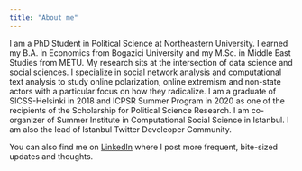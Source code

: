 ```yaml
---
title: "About me"
---
```


I am a PhD Student in Political Science at Northeastern University. I earned my B.A. in Economics from Bogazici University and my M.Sc. in Middle East Studies from METU. My research sits at the intersection of data science and social sciences. I specialize in social network analysis and computational text analysis to study online polarization, online extremism and non-state actors with a particular focus on how they radicalize. I am a graduate of SICSS-Helsinki in 2018 and ICPSR Summer Program in 2020 as one of the recipients of the Scholarship for Political Science Research. I am co-organizer of Summer Institute in Computational Social Science in Istanbul. I am also the lead of Istanbul Twitter Develeoper Community.

You can also find me on [LinkedIn] where I post more frequent, bite-sized updates and thoughts.

[LinkedIn]: https://www.linkedin.com/in/yunus-emre-tapan-39a93648/

